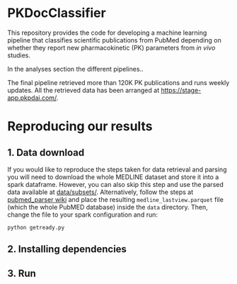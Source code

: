 # PKDocClassifier

This repository provides the code for developing a machine learning pipeline that classifies scientific publications from PubMed depending on whether they report new pharmacokinetic (PK) parameters from _in vivo_ studies.

In the analyses section the different pipelines..

The final pipeline retrieved more than 120K PK publications and runs weekly updates. All the retrieved data has been arranged at https://stage-app.pkpdai.com/. 

# Reproducing our results

## 1. Data download

If you would like to reproduce the steps taken for data retrieval and parsing you will need to download the whole MEDLINE dataset and store it into a spark dataframe. 
However, you can also skip this step and use the parsed data available at [data/subsets/](https://github.com/fgh95/PKDocClassifier/tree/master/data/subsets). Alternatively, follow the steps at [pubmed_parser wiki](https://github.com/titipata/pubmed_parser/wiki/Download-and-preprocess-MEDLINE-dataset) and place the resulting `medline_lastview.parquet` file (which the whole PubMED database) inside the `data` directory. Then, change the file to your spark configuration and run:

````
python getready.py
````



## 2. Installing dependencies 


## 3. Run